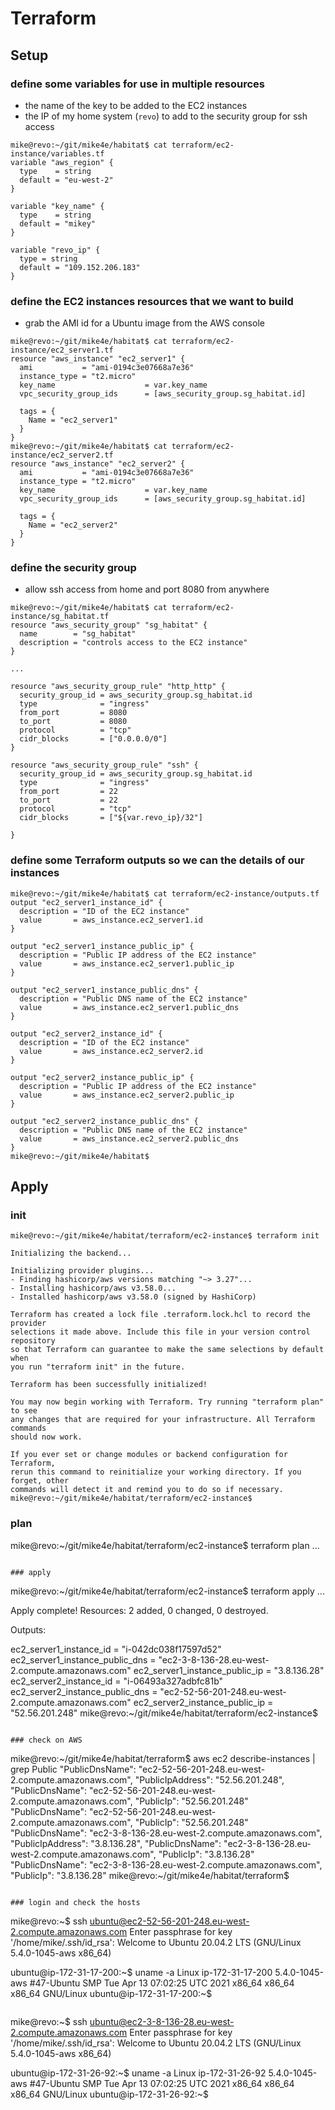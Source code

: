 # Terraform
## Setup
### define some variables for use in multiple resources
* the name of the key to be added to the EC2 instances
* the IP of my home system (`revo`) to add to the security group for ssh access
```
mike@revo:~/git/mike4e/habitat$ cat terraform/ec2-instance/variables.tf
variable "aws_region" {
  type    = string
  default = "eu-west-2"
}

variable "key_name" {
  type    = string
  default = "mikey"
}

variable "revo_ip" {
  type = string
  default = "109.152.206.183"
}
```
### define the EC2 instances resources that we want to build
* grab the AMI id for a Ubuntu image from the AWS console
```
mike@revo:~/git/mike4e/habitat$ cat terraform/ec2-instance/ec2_server1.tf
resource "aws_instance" "ec2_server1" {
  ami           = "ami-0194c3e07668a7e36"
  instance_type = "t2.micro"
  key_name                    = var.key_name
  vpc_security_group_ids      = [aws_security_group.sg_habitat.id]

  tags = {
    Name = "ec2_server1"
  }
}
mike@revo:~/git/mike4e/habitat$ cat terraform/ec2-instance/ec2_server2.tf
resource "aws_instance" "ec2_server2" {
  ami           = "ami-0194c3e07668a7e36"
  instance_type = "t2.micro"
  key_name                    = var.key_name
  vpc_security_group_ids      = [aws_security_group.sg_habitat.id]

  tags = {
    Name = "ec2_server2"
  }
}
``` 
### define the security group 
* allow ssh access from home and port 8080 from anywhere
```
mike@revo:~/git/mike4e/habitat$ cat terraform/ec2-instance/sg_habitat.tf
resource "aws_security_group" "sg_habitat" {
  name        = "sg_habitat"
  description = "controls access to the EC2 instance"
}

...

resource "aws_security_group_rule" "http_http" {
  security_group_id = aws_security_group.sg_habitat.id
  type              = "ingress"
  from_port         = 8080
  to_port           = 8080
  protocol          = "tcp"
  cidr_blocks       = ["0.0.0.0/0"]
}

resource "aws_security_group_rule" "ssh" {
  security_group_id = aws_security_group.sg_habitat.id
  type              = "ingress"
  from_port         = 22
  to_port           = 22
  protocol          = "tcp"
  cidr_blocks       = ["${var.revo_ip}/32"]

}

```
### define some Terraform outputs so we can the details of our instances 
```
mike@revo:~/git/mike4e/habitat$ cat terraform/ec2-instance/outputs.tf
output "ec2_server1_instance_id" {
  description = "ID of the EC2 instance"
  value       = aws_instance.ec2_server1.id
}

output "ec2_server1_instance_public_ip" {
  description = "Public IP address of the EC2 instance"
  value       = aws_instance.ec2_server1.public_ip
}

output "ec2_server1_instance_public_dns" {
  description = "Public DNS name of the EC2 instance"
  value       = aws_instance.ec2_server1.public_dns
}

output "ec2_server2_instance_id" {
  description = "ID of the EC2 instance"
  value       = aws_instance.ec2_server2.id
}

output "ec2_server2_instance_public_ip" {
  description = "Public IP address of the EC2 instance"
  value       = aws_instance.ec2_server2.public_ip
}

output "ec2_server2_instance_public_dns" {
  description = "Public DNS name of the EC2 instance"
  value       = aws_instance.ec2_server2.public_dns
}
mike@revo:~/git/mike4e/habitat$
```
## Apply

### init
```
mike@revo:~/git/mike4e/habitat/terraform/ec2-instance$ terraform init

Initializing the backend...

Initializing provider plugins...
- Finding hashicorp/aws versions matching "~> 3.27"...
- Installing hashicorp/aws v3.58.0...
- Installed hashicorp/aws v3.58.0 (signed by HashiCorp)

Terraform has created a lock file .terraform.lock.hcl to record the provider
selections it made above. Include this file in your version control repository
so that Terraform can guarantee to make the same selections by default when
you run "terraform init" in the future.

Terraform has been successfully initialized!

You may now begin working with Terraform. Try running "terraform plan" to see
any changes that are required for your infrastructure. All Terraform commands
should now work.

If you ever set or change modules or backend configuration for Terraform,
rerun this command to reinitialize your working directory. If you forget, other
commands will detect it and remind you to do so if necessary.
mike@revo:~/git/mike4e/habitat/terraform/ec2-instance$
```

### plan
mike@revo:~/git/mike4e/habitat/terraform/ec2-instance$ terraform plan
...
```

### apply
```
mike@revo:~/git/mike4e/habitat/terraform/ec2-instance$ terraform apply
...

Apply complete! Resources: 2 added, 0 changed, 0 destroyed.

Outputs:

ec2_server1_instance_id = "i-042dc038f17597d52"
ec2_server1_instance_public_dns = "ec2-3-8-136-28.eu-west-2.compute.amazonaws.com"
ec2_server1_instance_public_ip = "3.8.136.28"
ec2_server2_instance_id = "i-06493a327adbfc81b"
ec2_server2_instance_public_dns = "ec2-52-56-201-248.eu-west-2.compute.amazonaws.com"
ec2_server2_instance_public_ip = "52.56.201.248"
mike@revo:~/git/mike4e/habitat/terraform/ec2-instance$
```

### check on AWS
```
mike@revo:~/git/mike4e/habitat/terraform$ aws ec2 describe-instances | grep Public
                    "PublicDnsName": "ec2-52-56-201-248.eu-west-2.compute.amazonaws.com",
                    "PublicIpAddress": "52.56.201.248",
                                "PublicDnsName": "ec2-52-56-201-248.eu-west-2.compute.amazonaws.com",
                                "PublicIp": "52.56.201.248"
                                        "PublicDnsName": "ec2-52-56-201-248.eu-west-2.compute.amazonaws.com",
                                        "PublicIp": "52.56.201.248"
                    "PublicDnsName": "ec2-3-8-136-28.eu-west-2.compute.amazonaws.com",
                    "PublicIpAddress": "3.8.136.28",
                                "PublicDnsName": "ec2-3-8-136-28.eu-west-2.compute.amazonaws.com",
                                "PublicIp": "3.8.136.28"
                                        "PublicDnsName": "ec2-3-8-136-28.eu-west-2.compute.amazonaws.com",
                                        "PublicIp": "3.8.136.28"
mike@revo:~/git/mike4e/habitat/terraform$
```

### login and check the hosts
```
mike@revo:~$ ssh ubuntu@ec2-52-56-201-248.eu-west-2.compute.amazonaws.com
Enter passphrase for key '/home/mike/.ssh/id_rsa':
Welcome to Ubuntu 20.04.2 LTS (GNU/Linux 5.4.0-1045-aws x86_64)

ubuntu@ip-172-31-17-200:~$ uname -a
Linux ip-172-31-17-200 5.4.0-1045-aws #47-Ubuntu SMP Tue Apr 13 07:02:25 UTC 2021 x86_64 x86_64 x86_64 GNU/Linux
ubuntu@ip-172-31-17-200:~$
```

```
mike@revo:~$ ssh ubuntu@ec2-3-8-136-28.eu-west-2.compute.amazonaws.com
Enter passphrase for key '/home/mike/.ssh/id_rsa':
Welcome to Ubuntu 20.04.2 LTS (GNU/Linux 5.4.0-1045-aws x86_64)

ubuntu@ip-172-31-26-92:~$ uname -a
Linux ip-172-31-26-92 5.4.0-1045-aws #47-Ubuntu SMP Tue Apr 13 07:02:25 UTC 2021 x86_64 x86_64 x86_64 GNU/Linux
ubuntu@ip-172-31-26-92:~$
```
